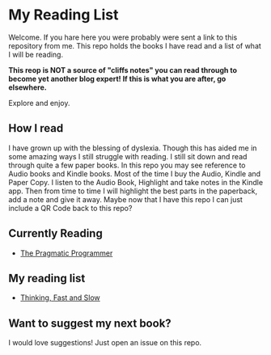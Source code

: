 # My Reading List

Welcome. If you hare here you were probably were sent a link to this repository from me.  This repo holds the books I have read and a list of what I will be reading.

**This reop is **NOT** a source of "cliffs notes" you can read through to become yet
another **blog expert!**  If this is what you are after, go elsewhere.**

Explore and enjoy.

## How I read

I have grown up with the blessing of dyslexia.  Though this has aided me in some amazing ways I still struggle with reading.
I still sit down and read through quite a few paper books.  In this repo you may see reference to Audio books and Kindle books.
Most of the time I buy the Audio, Kindle and Paper Copy.  I listen to the Audio Book, Highlight and take notes in the Kindle app.
Then from time to time I will highlight the best parts in the paperback, add a note and give it away.
Maybe now that I have this repo I can just include a QR Code back to this repo?

## Currently Reading

- [The Pragmatic Programmer](./the_pragmatic_programmer.md)

## My reading list

- [Thinking, Fast and Slow](https://www.amazon.com/Thinking-Fast-and-Slow-audiobook/dp/B005Z9GAJG)

## Want to suggest my next book?

I would love suggestions!  Just open an issue on this repo.
